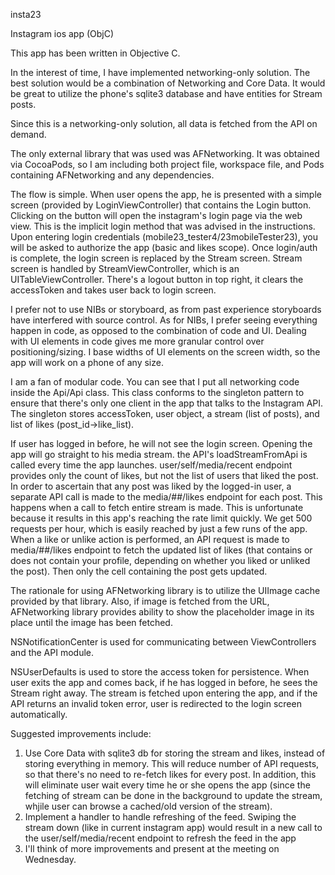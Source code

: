 insta23

Instagram ios app (ObjC)

This app has been written in Objective C.

In the interest of time, I have implemented networking-only solution. The best solution would be a combination of Networking and Core Data. It would be great to utilize the phone's sqlite3 database and have entities for Stream posts.

Since this is a networking-only solution, all data is fetched from the API on demand.

The only external library that was used was AFNetworking. It was obtained via CocoaPods, so I am including both project file, workspace file, and Pods containing AFNetworking and any dependencies.

The flow is simple. When user opens the app, he is presented with a simple screen (provided by LoginViewController) that contains the Login button. Clicking on the button will open the instagram's login page via the web view. This is the implicit login method that was advised in the instructions. Upon entering login credentials (mobile23_tester4/23mobileTester23), you will be asked to authorize the app (basic and likes scope). Once login/auth is complete, the login screen is replaced by the Stream screen. Stream screen is handled by StreamViewController, which is an UITableViewController. There's a logout button in top right, it clears the accessToken and takes user back to login screen.

I prefer not to use NIBs or storyboard, as from past experience storyboards have interfered with source control. As for NIBs, I prefer seeing everything happen in code, as opposed to the combination of code and UI. Dealing with UI elements in code gives me more granular control over positioning/sizing. I base widths of UI elements on the screen width, so the app will work on a phone of any size.

I am a fan of modular code. You can see that I put all networking code inside the Api/Api class. This class conforms to the singleton pattern to ensure that there's only one client in the app that talks to the Instagram API. The singleton stores accessToken, user object, a stream (list of posts), and list of likes (post_id->like_list).

If user has logged in before, he will not see the login screen. Opening the app will go straight to his media stream. the API's loadStreamFromApi is called every time the app launches. user/self/media/recent endpoint provides only the count of likes, but not the list of users that liked the post. In order to ascertain that any post was liked by the logged-in user, a separate API call is made to the media/##/likes endpoint for each post. This happens when a call to fetch entire stream is made. This is unfortunate because it results in this app's reaching the rate limit quickly. We get 500 requests per hour, which is easily reached by just a few runs of the app. When a like or unlike action is performed, an API request is made to media/##/likes endpoint to fetch the updated list of likes (that contains or does not contain your profile, depending on whether you liked or unliked the post). Then only the cell containing the post gets updated.

The rationale for using AFNetworking library is to utilize the UIImage cache provided by that library. Also, if image is fetched from the URL, AFNetworking library provides ability to show the placeholder image in its place until the image has been fetched.

NSNotificationCenter is used for communicating between ViewControllers and the API module.

NSUserDefaults is used to store the access token for persistence. When user exits the app and comes back, if he has logged in before, he sees the Stream right away. The stream is fetched upon entering the app, and if the API returns an invalid token error, user is redirected to the login screen automatically.

Suggested improvements include:

1. Use Core Data with sqlite3 db for storing the stream and likes, instead of storing everything in memory. This will reduce number of API requests, so that there's no need to re-fetch likes for every post. In addition, this will eliminate user wait every time he or she opens the app (since the fetching of stream can be done in the background to update the stream, whjile user can browse a cached/old version of the stream).
2. Implement a handler to handle refreshing of the feed. Swiping the stream down (like in current instagram app) would result in a new call to the user/self/media/recent endpoint to refresh the feed in the app
3. I'll think of more improvements and present at the meeting on Wednesday.


